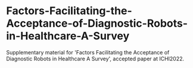 # Factors-Facilitating-the-Acceptance-of-Diagnostic-Robots-in-Healthcare-A-Survey
Supplementary material for 'Factors Facilitating the Acceptance of Diagnostic Robots in Healthcare A Survey', accepted paper at ICHI2022.
